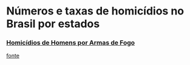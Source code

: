 # Números e taxas de homicídios no Brasil por estados 


### [Homicídios de Homens por Armas de Fogo	](https://franciscowallison.github.io/ipea_atlas_violencia/)

[fonte](https://www.ipea.gov.br/atlasviolencia/filtros-series/1/homicidios)
